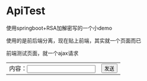 # ApiTest
使用springboot+RSA加解密写的一个小demo

使用的是前后端分离，现在贴上前端，其实就一个页面而已

前端测试页面，就一个ajax请求
<!DOCTYPE html>
<html lang="en">
<head>
    <meta charset="UTF-8">
    <title>第三方接口测试</title>
</head>
<body>
<form>
    <table align="center">
        <tr>
            <td>内容：<input type="text" name="content" id="content"></td>
            <td><input type="button" name="send" id="send" value="发送"></td>
        </tr>
    </table>
</form>

<script src="../js/jquery-1.11.3.min.js"></script>
<script>
    $("#send").click(function () {
        let content = $("#content").val();
        $.get("http://localhost:8080/get?content="+content,function (result) {
            var data = result.data;
            console.log(data);
        })
    })
</script>
</body>
</html>
